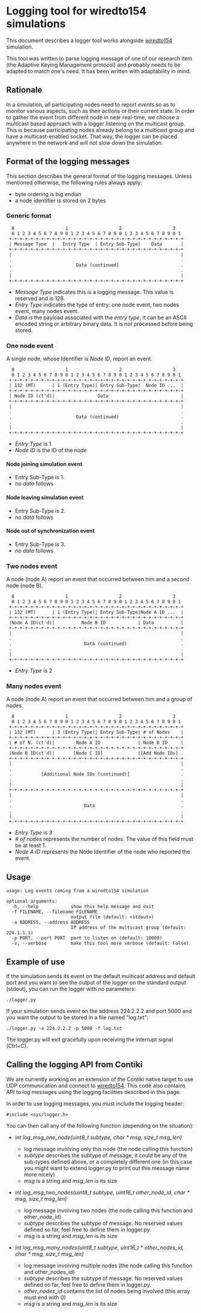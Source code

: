 Logging tool for wiredto154 simulations
=======================================

This document describes a logger tool works alongside *[wiredto154][]* simulation.

This tool was written to parse logging message of one of our research item
(the Adaptive Keying Management protocol) and probably needs to be adapted to
match one's need. It has been written with adaptability in mind.

Rationale
---------

In a simulation, all participating nodes need to report *events* so as to
monitor various aspects, such as their actions or their current state.
In order to gather the event from different node in near real-time, we choose a
multicast based approach with a logger listening on the multicast group. This
is because participating nodes already belong to a  multicast group and have a
multicast-enabled socket. That way, the logger can be placed anywhere in the
network and will not slow down the simulation.

Format of the logging messages
------------------------------

This section describes the general format of the logging messages.
Unless mentioned otherwise, the following rules always apply:

* byte ordering is big endian
* a node identifier is stored on 2 bytes

### Generic format

      0                   1                   2                   3
      0 1 2 3 4 5 6 7 8 9 0 1 2 3 4 5 6 7 8 9 0 1 2 3 4 5 6 7 8 9 0 1
     +-+-+-+-+-+-+-+-+-+-+-+-+-+-+-+-+-+-+-+-+-+-+-+-+-+-+-+-+-+-+-+-+
     | Message Type  |   Entry Type  | Entry Sub-Type|    Data       |
     +-+-+-+-+-+-+-+-+-+-+-+-+-+-+-+-+-+-+-+-+-+-+-+-+-+-+-+-+-+-+-+-+
     |                                                               |
     .                                                               .
     .                        Data (continued)                       .
     .                                                               .
     |                                                               |
     +-+-+-+-+-+-+-+-+-+-+-+-+-+-+-+-+-+-+-+-+-+-+-+-+-+-+-+-+-+-+-+-+

* *Message Type* indicates this is a logging message. This value is reserved and is 128.
* *Entry Type* indicates the type of entry: one node event, two nodes event, many nodes event.
* *Data* is the payload associated with the *entry type*, it can be an ASCII encoded
  string or arbitrary binary data. It is not processed before being stored.

### One node event

A single node, whose Identifier is *Node ID*, report an event.

      0                   1                   2                   3
      0 1 2 3 4 5 6 7 8 9 0 1 2 3 4 5 6 7 8 9 0 1 2 3 4 5 6 7 8 9 0 1
     +-+-+-+-+-+-+-+-+-+-+-+-+-+-+-+-+-+-+-+-+-+-+-+-+-+-+-+-+-+-+-+-+
     | 132 (MT)      | 1 (Entry Type)| Entry Sub-Type|  Node ID ...  |
     +-+-+-+-+-+-+-+-+-+-+-+-+-+-+-+-+-+-+-+-+-+-+-+-+-+-+-+-+-+-+-+-+
     | Node ID (ct'd)|                Data                           |
     +-+-+-+-+-+-+-+-+-+-+-+-+-+-+-+-+-+-+-+-+-+-+-+-+-+-+-+-+-+-+-+-+
     |                                                               |
     .                                                               .
     .                        Data (continued)                       .
     .                                                               .
     |                                                               |
     +-+-+-+-+-+-+-+-+-+-+-+-+-+-+-+-+-+-+-+-+-+-+-+-+-+-+-+-+-+-+-+-+

* *Entry Type* is 1
* *Node ID* is the ID of the node

#### Node joining simulation event

* Entry Sub-Type is 1.
* no *data* follows

#### Node leaving simulation event

* Entry Sub-Type is 2.
* no *data* follows

#### Node out of synchronization event

* Entry Sub-Type is 3.
* no *data* follows

### Two nodes event

A node (node A) report an event that occurred between him and a second node (node B).

      0                   1                   2                   3
      0 1 2 3 4 5 6 7 8 9 0 1 2 3 4 5 6 7 8 9 0 1 2 3 4 5 6 7 8 9 0 1
     +-+-+-+-+-+-+-+-+-+-+-+-+-+-+-+-+-+-+-+-+-+-+-+-+-+-+-+-+-+-+-+-+
     | 132 (MT)      | 1 (Entry Type)| Entry Sub-Type|Node A ID ...  |
     +-+-+-+-+-+-+-+-+-+-+-+-+-+-+-+-+-+-+-+-+-+-+-+-+-+-+-+-+-+-+-+-+
     |Node A ID(ct'd)|          Node B ID            | Data          |
     +-+-+-+-+-+-+-+-+-+-+-+-+-+-+-+-+-+-+-+-+-+-+-+-+-+-+-+-+-+-+-+-+
     |                                                               |
     .                                                               .
     .                           Data (continued)                    .
     .                                                               .
     |                                                               |
     +-+-+-+-+-+-+-+-+-+-+-+-+-+-+-+-+-+-+-+-+-+-+-+-+-+-+-+-+-+-+-+-+

* *Entry Type* is 2

### Many nodes event

A node (node A) report an event that occurred between him and a group of nodes.

      0                   1                   2                   3
      0 1 2 3 4 5 6 7 8 9 0 1 2 3 4 5 6 7 8 9 0 1 2 3 4 5 6 7 8 9 0 1
     +-+-+-+-+-+-+-+-+-+-+-+-+-+-+-+-+-+-+-+-+-+-+-+-+-+-+-+-+-+-+-+-+
     | 132 (MT)      | 3 (Entry Type)| Entry Sub-Type| # of Nodes    |
     +-+-+-+-+-+-+-+-+-+-+-+-+-+-+-+-+-+-+-+-+-+-+-+-+-+-+-+-+-+-+-+-+
     | # of N. (ct'd)|        Node A ID              | Node B ID     |
     +-+-+-+-+-+-+-+-+-+-+-+-+-+-+-+-+-+-+-+-+-+-+-+-+-+-+-+-+-+-+-+-+
     |Node B ID(ct'd)|       [Node C ID]             |[Add Node IDs] .
     +-+-+-+-+-+-+-+-+-+-+-+-+-+-+-+-+-+-+-+-+-+-+-+-+-+-+-+-+-+-+-+-+
     |                                                               |
     .                                                               .
     .           [Additional Node IDs (continued)]                   .
     .                                                               .
     |                                                               |
     +-+-+-+-+-+-+-+-+-+-+-+-+-+-+-+-+-+-+-+-+-+-+-+-+-+-+-+-+-+-+-+-+
     |                                                               |
     .                                                               .
     .                           Data                                .
     .                                                               .
     |                                                               |
     +-+-+-+-+-+-+-+-+-+-+-+-+-+-+-+-+-+-+-+-+-+-+-+-+-+-+-+-+-+-+-+-+

* *Entry Type* is 3
* \# *of nodes* represents the number of nodes. The value of this field must be at least 1.
* *Node A ID* represents the Node Identifier of the node who reported the event.


Usage
-----

    usage: Log events coming from a wiredto154 simulation
    
    optional arguments:
      -h, --help            show this help message and exit
      -f FILENAME, --filename FILENAME
                            output file (default: <stdout>)
      -a ADDRESS, --address ADDRESS
                            IP address of the multicast group (default: 224.1.1.1)
      -p PORT, --port PORT  port to listen on (default: 10000)
      -v, --verbose         make this tool more verbose (default: False)

Example of use
--------------

If the simulation sends its event on the default multicast address and default port
and you want to see the output of the logger on the standard output (stdout),
you can run the logger with no parameters:

    ./logger.py

If your simulation sends event on the address 224.2.2.2 and port 5000 and you
want the output to be stored in a file named "log.txt":

    ./logger.py -a 224.2.2.2 -p 5000 -f log.txt

The logger.py will exit gracefully upon receiving the interrupt signal (Ctrl+C).

Calling the logging API from Contiki
------------------------------------

We are currently working on an extension of the Contiki native target to use
UDP communication and connect to [wiredto154][]. This code also contains API to
log messages using the logging facilities described in this page.

In order to use logging messages, you must include the logging header:

    #include <sys/logger.h>

You can then call any of the following function (depending on the situation):

* *int log_msg_one_node(uint8_t subtype, char * msg, size_t msg_len)*
    * log message involving only this node (the node calling this function)
    * *subtype* describes the subtype of message, it could be any of the sub-types
      defined above, or a completely different one (in this case you might want to
      extend logger.py to print out this message name more nicely)
    * *msg* is a string and *msg_len* is its size

* *int log_msg_two_nodes(uint8_t subtype, uint16_t other_node_id, char * msg, size_t msg_len)*
    * log message involving two nodes (the node calling this function and other_node_id)
    * *subtype* describes the subtype of message. No reserved values defined so far, feel free to define them in logger.py.
    * *msg* is a string and *msg_len* is its size

* *int log_msg_many_nodes(uint8_t subtype, uint16_t * other_nodes_id, char * msg, size_t msg_len)*
    * log message involving multiple nodes (the node calling this function and other_nodes_id)
    * *subtype* describes the subtype of message. No reserved values defined so far, feel free to define them in logger.py.
    * *other_nodes_id* contains the list of nodes being involved (this array must end with 0)
    * *msg* is a string and *msg_len* is its size



[wiredto154]: https://github.com/tcheneau/wiredto154
